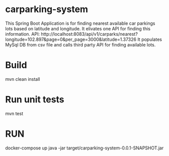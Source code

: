 # carparking-system
This Spring Boot Application is for finding nearest available car parkings lots based on latitude and longitude. It elivates one API for finding this information.
API: http://localhost:8083/api/v1/carparks/nearest?longitude=102.897&page=0&per_page=3000&latitude=1.37326
It populates MySql DB from csv file and calls third party API for finding available lots.
# Build
mvn clean install
# Run unit tests
mvn test
# RUN
docker-compose up
java -jar target/carparking-system-0.0.1-SNAPSHOT.jar

